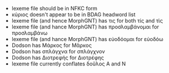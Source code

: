 * lexeme file should be in NFKC form
* κύριος doesn't appear to be in BDAG headword list
* lexeme file (and hence MorphGNT) has τις for both τίς and τὶς
* lexeme file (and hance MorphGNT) has προσλαμβάνομαι for προσλαμβάνω
* lexeme file (and hance MorphGNT) has εὐοδόομαι for εὐοδόω
* Dodson has Μάρκος for Μᾶρκος
* Dodson has σπλάγχνα for σπλάγχνον
* Dodson has Διοτρεφής for Διοτρέφης
* lexeme file currently conflates δοῦλος A and N
